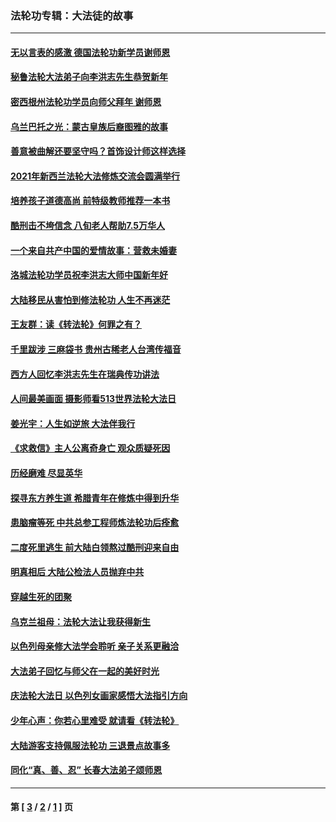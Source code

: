 ### 法轮功专辑：大法徒的故事
---
#### [无以言表的感激 德国法轮功新学员谢师恩](../../pages/nf1147481/n13543790.md?03090430) 
#### [秘鲁法轮大法弟子向李洪志先生恭贺新年](../../pages/nf1147481/n13540182.md?03090430) 
#### [密西根州法轮功学员向师父拜年 谢师恩](../../pages/nf1147481/n13538183.md?03090430) 
#### [乌兰巴托之光：蒙古皇族后裔图雅的故事](../../pages/nf1147481/n13155759.md?03090430) 
#### [善意被曲解还要坚守吗？首饰设计师这样选择](../../pages/nf1147481/n13077575.md?03090430) 
#### [2021年新西兰法轮大法修炼交流会圆满举行](../../pages/nf1147481/n13033149.md?03090430) 
#### [培养孩子道德高尚 前特级教师推荐一本书](../../pages/nf1147481/n12938640.md?03090430) 
#### [酷刑击不垮信念 八旬老人帮助7.5万华人](../../pages/nf1147481/n12880712.md?03090430) 
#### [一个来自共产中国的爱情故事：营救未婚妻](../../pages/nf1147481/n12778386.md?03090430) 
#### [洛城法轮功学员祝李洪志大师中国新年好](../../pages/nf1147481/n12724685.md?03090430) 
#### [大陆移民从害怕到修法轮功 人生不再迷茫](../../pages/nf1147481/n12414325.md?03090430) 
#### [王友群：读《转法轮》何罪之有？](../../pages/nf1147481/n12408647.md?03090430) 
#### [千里跋涉 三麻袋书 贵州古稀老人台湾传福音](../../pages/nf1147481/n12198750.md?03090430) 
#### [西方人回忆李洪志先生在瑞典传功讲法](../../pages/nf1147481/n12099607.md?03090430) 
#### [人间最美画面 摄影师看513世界法轮大法日](../../pages/nf1147481/n12094118.md?03090430) 
#### [姜光宇：人生如逆旅 大法伴我行](../../pages/nf1147481/n12088664.md?03090430) 
#### [《求救信》主人公离奇身亡 观众质疑死因](../../pages/nf1147481/n11845215.md?03090430) 
#### [历经磨难 尽显英华](../../pages/nf1147481/n11723297.md?03090430) 
#### [探寻东方养生道 希腊青年在修炼中得到升华](../../pages/nf1147481/n11494502.md?03090430) 
#### [患脑瘤等死 中共总参工程师炼法轮功后痊愈](../../pages/nf1147481/n11466682.md?03090430) 
#### [二度死里逃生 前大陆白领熬过酷刑迎来自由](../../pages/nf1147481/n11368594.md?03090430) 
#### [明真相后 大陆公检法人员抛弃中共](../../pages/nf1147481/n11358618.md?03090430) 
#### [穿越生死的团聚](../../pages/nf1147481/n11258922.md?03090430) 
#### [乌克兰祖母：法轮大法让我获得新生](../../pages/nf1147481/n11269457.md?03090430) 
#### [以色列母亲修大法学会聆听 亲子关系更融洽](../../pages/nf1147481/n11268195.md?03090430) 
#### [大法弟子回忆与师父在一起的美好时光](../../pages/nf1147481/n11267759.md?03090430) 
#### [庆法轮大法日 以色列女画家感悟大法指引方向](../../pages/nf1147481/n11267735.md?03090430) 
#### [少年心声：你若心里难受 就请看《转法轮》](../../pages/nf1147481/n11267496.md?03090430) 
#### [大陆游客支持佩服法轮功 三退景点故事多](../../pages/nf1147481/n11267378.md?03090430) 
#### [同化“真、善、忍” 长春大法弟子颂师恩](../../pages/nf1147481/n11266497.md?03090430) 

---
#### 第 [ [3](./3.md?03090430) / [2](./2.md?03090430) / [1](./1.md?03090430) ] 页
